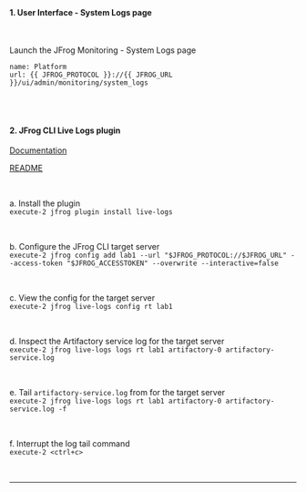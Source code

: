 
<br>

#### 1. User Interface - System Logs page
    
<br/>

  Launch the JFrog Monitoring - System Logs page
  ```dashboard:open-url
  name: Platform
  url: {{ JFROG_PROTOCOL }}://{{ JFROG_URL }}/ui/admin/monitoring/system_logs
  ```

<br/>
<br/>

#### 2. JFrog CLI Live Logs plugin  

[Documentation](https://www.jfrog.com/confluence/display/JFROG/Live+Logs)   

[README](https://github.com/jfrog/live-logs/blob/main/README.md)   

<br/>

a. Install the plugin  
    ```execute-2
    jfrog plugin install live-logs
    ```

<br/>


b. Configure the JFrog CLI target server  
    ```execute-2
    jfrog config add lab1 --url "$JFROG_PROTOCOL://$JFROG_URL" --access-token "$JFROG_ACCESSTOKEN" --overwrite --interactive=false
    ```

<br/>

c. View the config for the target server  
    ```execute-2
    jfrog live-logs config rt lab1
    ```

<br/>

d. Inspect the Artifactory service log for the target server  
    ```execute-2
    jfrog live-logs logs rt lab1 artifactory-0 artifactory-service.log
    ```

<br/>

e. Tail `artifactory-service.log` from for the target server  
    ```execute-2
    jfrog live-logs logs rt lab1 artifactory-0 artifactory-service.log -f
    ```

<br/>

f. Interrupt the log tail command  
    ```execute-2
    <ctrl+c>
    ```

<br/>

---
